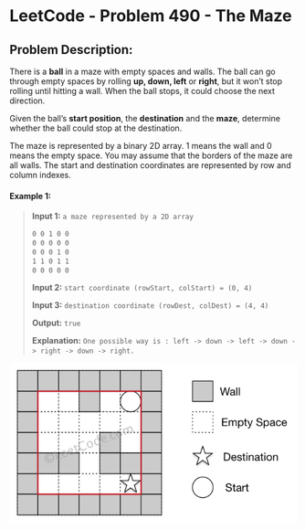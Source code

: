 # LeetCode - Problem 490 - The Maze

## Problem Description:

There is a **ball** in a maze with empty spaces and walls. The ball can go 
through empty spaces by rolling **up, down, left** or **right**, but it won’t stop 
rolling until hitting a wall. When the ball stops, it could choose the next 
direction.

Given the ball’s **start position**, the **destination** and the **maze**, determine 
whether the ball could stop at the destination.

The maze is represented by a binary 2D array. 1 means the wall and 0 
means the empty space. You may assume that the borders of the maze are 
all walls. The start and destination coordinates are represented by row and 
column indexes.

#### **Example 1:**

> **Input 1:** `a maze represented by a 2D array`
> ```
> 0 0 1 0 0
> 0 0 0 0 0
> 0 0 0 1 0
> 1 1 0 1 1
> 0 0 0 0 0
> ```
>
> **Input 2:** `start coordinate (rowStart, colStart) = (0, 4)`
>
> **Input 3:** `destination coordinate (rowDest, colDest) = (4, 4)`
>
> **Output:** `true`
> 
> **Explanation:** `One possible way is : left -> down -> left -> down -> right -> down -> right.`
>
![Image_1](Image_1.png)
